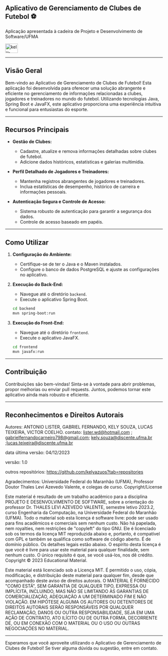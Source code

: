 ## **Aplicativo de Gerenciamento de Clubes de Futebol ⚽** 
Aplicação apresentada à cadeira de Projeto e Desenvolvimento de Software/UFMA

 <img align="center" alt="kely-Java" height="30" width="40" src="https://img.shields.io/badge/Java-ED8B00?style=for-the-badge&logo=openjdk&logoColor=white">

---

## Visão Geral

Bem-vindo ao Aplicativo de Gerenciamento de Clubes de Futebol! Esta aplicação foi desenvolvida para oferecer uma solução abrangente e eficiente no gerenciamento de informações relacionadas a clubes, jogadores e treinadores no mundo do futebol. Utilizando tecnologias Java, Spring Boot e JavaFX, este aplicativo proporciona uma experiência intuitiva e funcional para entusiastas do esporte.

---

## Recursos Principais

- **Gestão de Clubes:**
  - Cadastre, atualize e remova informações detalhadas sobre clubes de futebol.
  - Adicione dados históricos, estatísticas e galerias multimídia.

- **Perfil Detalhado de Jogadores e Treinadores:**
  - Mantenha registros abrangentes de jogadores e treinadores.
  - Inclua estatísticas de desempenho, histórico de carreira e informações pessoais.

- **Autenticação Segura e Controle de Acesso:**
  - Sistema robusto de autenticação para garantir a segurança dos dados.
  - Controle de acesso baseado em papéis.

---

## Como Utilizar

1. **Configuração do Ambiente:**
   - Certifique-se de ter o Java e o Maven instalados.
   - Configure o banco de dados PostgreSQL e ajuste as configurações no aplicativo.

2. **Execução do Back-End:**
   - Navegue até o diretório `backend`.
   - Execute o aplicativo Spring Boot.

   ```bash
   cd backend
   mvn spring-boot:run
   ```

3. **Execução do Front-End:**
   - Navegue até o diretório `frontend`.
   - Execute o aplicativo JavaFX.

   ```bash
   cd frontend
   mvn javafx:run
   ```
---

## Contribuição

Contribuições são bem-vindas! Sinta-se à vontade para abrir problemas, propor melhorias ou enviar pull requests. Juntos, podemos tornar este aplicativo ainda mais robusto e eficiente.

---

## Reconhecimentos e Direitos Autorais




Autores: ANTONIO LISTER, GABRIEL FERNANDO, KELY SOUZA,  LUCAS TEIXEIRA,  VICTOR COELHO.
contato: lister.wd@hotmail.com ; gabrielfernandocarneiro798@gmail.com;  kely.souza@discente.ufma.br ;lucas.teixeira@discente.ufma.br 

data última versão: 04/12/2023

versão: 1.0

outros repositórios: https://github.com/kelyazuos?tab=repositories

Agradecimentos: Universidade Federal do Maranhão (UFMA), Professor Doutor Thales Levi Azevedo Valente, e colegas de curso.
Copyright/License

Este material é resultado de um trabalho acadêmico para a disciplina PROJETO E DESENVOLVIMENTO DE SOFTWARE, sobre a orientação do professor Dr. THALES LEVI AZEVEDO VALENTE, semestre letivo 2023.2, curso Engenharia da Computação, na Universidade Federal do Maranhão (UFMA). Todo o material sob esta licença é software livre: pode ser usado para fins acadêmicos e comerciais sem nenhum custo. Não há papelada, nem royalties, nem restrições de "copyleft" do tipo GNU. Ele é licenciado sob os termos da licença MIT reproduzida abaixo e, portanto, é compatível com GPL e também se qualifica como software de código aberto. É de domínio público. Os detalhes legais estão abaixo. O espírito desta licença é que você é livre para usar este material para qualquer finalidade, sem nenhum custo. O único requisito é que, se você usá-los, nos dê crédito.
Copyright © 2023 Educational Material.

Este material está licenciado sob a Licença MIT. É permitido o uso, cópia, modificação, e distribuição deste material para qualquer fim, desde que acompanhado deste aviso de direitos autorais.
O MATERIAL É FORNECIDO "COMO ESTÁ", SEM GARANTIA DE QUALQUER TIPO, EXPRESSA OU IMPLÍCITA, INCLUINDO, MAS NÃO SE LIMITANDO ÀS GARANTIAS DE COMERCIALIZAÇÃO, ADEQUAÇÃO A UM DETERMINADO FIM E NÃO VIOLAÇÃO. EM HIPÓTESE ALGUMA OS AUTORES OU DETENTORES DE DIREITOS AUTORAIS SERÃO RESPONSÁVEIS POR QUALQUER RECLAMAÇÃO, DANOS OU OUTRA RESPONSABILIDADE, SEJA EM UMA AÇÃO DE CONTRATO, ATO ILÍCITO OU DE OUTRA FORMA, DECORRENTE DE, OU EM CONEXÃO COM O MATERIAL OU O USO OU OUTRAS NEGOCIAÇÕES NO MATERIAL.

---

Esperamos que você aproveite utilizando o Aplicativo de Gerenciamento de Clubes de Futebol! Se tiver alguma dúvida ou sugestão, entre em contato.
